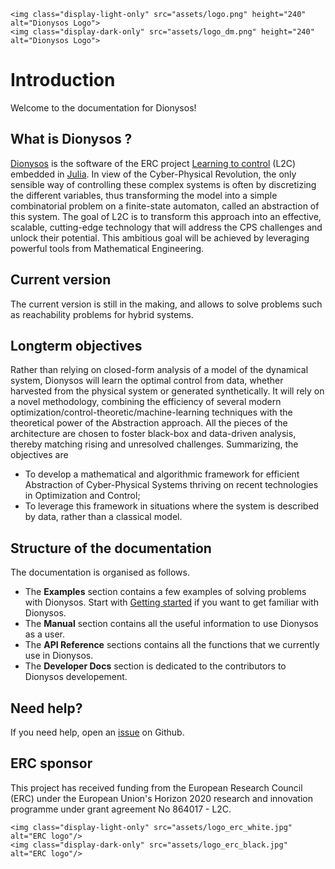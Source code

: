 ```@raw html
<img class="display-light-only" src="assets/logo.png" height="240" alt="Dionysos Logo">
<img class="display-dark-only" src="assets/logo_dm.png" height="240" alt="Dionysos Logo">
```
# Introduction

Welcome to the documentation for Dionysos!

## What is Dionysos ?

[Dionysos](https://github.com/dionysos-dev/Dionysos.jl) is the software of the ERC project [Learning to control](https://perso.uclouvain.be/raphael.jungers/content/erc-consolidator-grant) (L2C) embedded in [Julia](https://julialang.org/). In view of the Cyber-Physical Revolution, the only sensible way of controlling these complex systems is often by discretizing the different variables, thus transforming the model into a simple combinatorial problem on a finite-state automaton, called an abstraction of this system. The goal of L2C is to transform this approach into an effective, scalable, cutting-edge technology that will address the CPS challenges and unlock their potential. This ambitious goal will be achieved by leveraging powerful tools from Mathematical Engineering.

## Current version

The current version is still in the making, and allows to solve problems such as reachability problems for hybrid systems.

## Longterm objectives
Rather than relying on closed-form analysis of a model of the dynamical system, Dionysos will learn the optimal control from data, whether harvested from the physical system or generated synthetically. It will rely on a novel methodology, combining the efficiency of several modern optimization/control-theoretic/machine-learning techniques with the theoretical power of the Abstraction approach. All the pieces of the architecture are chosen to foster black-box and data-driven analysis, thereby matching rising and unresolved challenges. Summarizing, the objectives are
* To develop a mathematical and algorithmic framework for efficient Abstraction of Cyber-Physical Systems thriving on recent technologies in Optimization and Control;
* To leverage this framework in situations where the system is described by data, rather than a classical model.

## Structure of the documentation 

The documentation is organised as follows.

* The **Examples** section contains a few examples of solving problems with Dionysos. Start with [Getting started](https://dionysos-dev.github.io/Dionysos.jl/dev/generated/Getting%20Started/) if you want to get familiar with Dionysos.
* The **Manual** section contains all the useful information to use Dionysos as a user.
* The **API Reference** sections contains all the functions that we currently use in Dionysos. 
* The **Developer Docs** section is dedicated to the contributors to Dionysos developement. 

 
## Need help?

If you need help, open an [issue](https://github.com/dionysos-dev/Dionysos.jl/issues) on Github.

## ERC sponsor 

This project has received funding from the European Research Council (ERC) under the European Union's Horizon 2020 research and innovation programme under grant agreement No 864017 - L2C.

```@raw html
<img class="display-light-only" src="assets/logo_erc_white.jpg" alt="ERC logo"/>
<img class="display-dark-only" src="assets/logo_erc_black.jpg" alt="ERC logo"/>
```